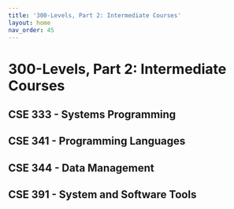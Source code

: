 ```yaml
---
title: '300-Levels, Part 2: Intermediate Courses'
layout: home
nav_order: 45
---
```

# 300-Levels, Part 2: Intermediate Courses

## CSE 333 - Systems Programming

## CSE 341 - Programming Languages

## CSE 344 - Data Management

## CSE 391 - System and Software Tools